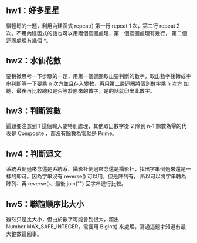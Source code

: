 ## hw1：好多星星
蠻輕鬆的一題，利用內建函式 repeat() 第一行 repeat 1 次，第二行 repeat 2 次。不用內建函式的話也可以用兩個迴圈處理，第一個迴圈處理有幾行，
第二個迴圈處理有幾個 \*。
## hw2：水仙花數
要稍微思考一下步驟的一題，用第一個迴圈取出要判斷的數字，取出數字後轉成字串判斷等一下要乘 n 次方並且存入變數，再用第二層迴圈將個別數字乘 n 次方
加總，最後再比較總和是否等於原來的數字，是的話就印出此數字。
## hw3：判斷質數

這題要注意到 1 這個輸入要特別處理，其他取出數字從 2 除到 n-1 餘數為零的代表是 Composite ，都沒有餘數為零就是 Prime。
## hw4：判斷迴文
系統系倒過來念還是系統系、攝影社倒過來念還是攝影社，找出字串倒過來還是一樣的即可。因為字串沒有 reverse() 可以用，但是陣列有，
所以可以將字串轉為陣列、再 reverse()、最後 join("") 回字串進行比較。
## hw5：聯誼順序比大小
雖然只是比大小，但由於數字可能會到很大，超出　 Number.MAX_SAFE_INTEGER，需要用 BigInt() 來處理，寫過這題才知道有最大整數這回事。
